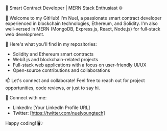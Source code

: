 🚀 Smart Contract Developer | MERN Stack Enthusiast 🌐

👋 Welcome to my GitHub! I'm Nuel, a passionate smart contract developer experienced in blockchain technologies, Ethereum, and Solidity. I'm also well-versed in MERN (MongoDB, Express.js, React, Node.js) for full-stack web development.

🌟 Here's what you'll find in my repositories:
- Solidity and Ethereum smart contracts
- Web3.js and blockchain-related projects
- Full-stack web applications with a focus on user-friendly UI/UX
- Open-source contributions and collaborations

📫 Let's connect and collaborate! Feel free to reach out for project opportunities, code reviews, or just to say hi.

🔗 Connect with me:
- LinkedIn: [Your LinkedIn Profile URL]
- Twitter: [https://twitter.com/nuelyoungtech]

Happy coding! 🖥️💡
